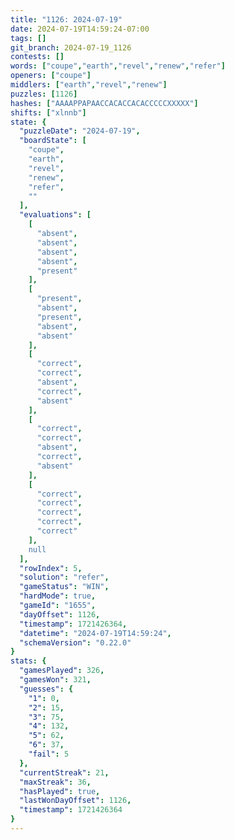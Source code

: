 ```yaml
---
title: "1126: 2024-07-19"
date: 2024-07-19T14:59:24-07:00
tags: []
git_branch: 2024-07-19_1126
contests: []
words: ["coupe","earth","revel","renew","refer"]
openers: ["coupe"]
middlers: ["earth","revel","renew"]
puzzles: [1126]
hashes: ["AAAAPPAPAACCACACCACACCCCCXXXXX"]
shifts: ["xlnnb"]
state: {
  "puzzleDate": "2024-07-19",
  "boardState": [
    "coupe",
    "earth",
    "revel",
    "renew",
    "refer",
    ""
  ],
  "evaluations": [
    [
      "absent",
      "absent",
      "absent",
      "absent",
      "present"
    ],
    [
      "present",
      "absent",
      "present",
      "absent",
      "absent"
    ],
    [
      "correct",
      "correct",
      "absent",
      "correct",
      "absent"
    ],
    [
      "correct",
      "correct",
      "absent",
      "correct",
      "absent"
    ],
    [
      "correct",
      "correct",
      "correct",
      "correct",
      "correct"
    ],
    null
  ],
  "rowIndex": 5,
  "solution": "refer",
  "gameStatus": "WIN",
  "hardMode": true,
  "gameId": "1655",
  "dayOffset": 1126,
  "timestamp": 1721426364,
  "datetime": "2024-07-19T14:59:24",
  "schemaVersion": "0.22.0"
}
stats: {
  "gamesPlayed": 326,
  "gamesWon": 321,
  "guesses": {
    "1": 0,
    "2": 15,
    "3": 75,
    "4": 132,
    "5": 62,
    "6": 37,
    "fail": 5
  },
  "currentStreak": 21,
  "maxStreak": 36,
  "hasPlayed": true,
  "lastWonDayOffset": 1126,
  "timestamp": 1721426364
}
---
```

<!-- more -->
